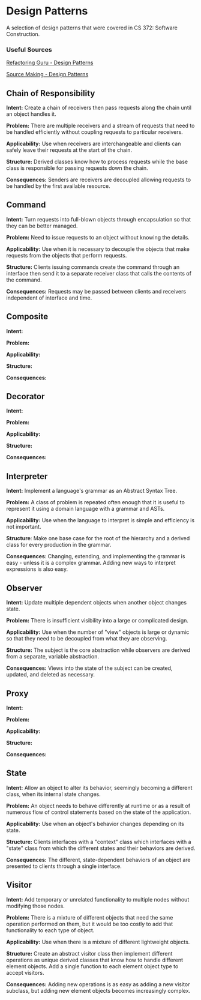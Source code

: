 # Design Patterns
A selection of design patterns that were covered in CS 372: Software Construction.

### Useful Sources
[Refactoring Guru - Design Patterns](https://refactoring.guru/design-patterns)

[Source Making - Design Patterns](https://sourcemaking.com/design_patterns)

## Chain of Responsibility
**Intent:** Create a chain of receivers then pass requests along the chain until an object handles it.

**Problem:** There are multiple receivers and a stream of requests that need to be handled efficiently without coupling requests to particular receivers.

**Applicability:** Use when receivers are interchangeable and clients can safely leave their requests at the start of the chain.

**Structure:** Derived classes know how to process requests while the base class is responsible for passing requests down the chain.

**Consequences:** Senders are receivers are decoupled allowing requests to be handled by the first available resource.

## Command
**Intent:** Turn requests into full-blown objects through encapsulation so that they can be better managed.

**Problem:** Need to issue requests to an object without knowing the details.

**Applicability:** Use when it is necessary to decouple the objects that make requests from the objects that perform requests.

**Structure:** Clients issuing commands create the command through an interface then send it to a separate receiver class that calls the contents of the command.

**Consequences:** Requests may be passed between clients and receivers independent of interface and time.

## Composite
**Intent:**

**Problem:** 

**Applicability:**

**Structure:**

**Consequences:**

## Decorator
**Intent:**

**Problem:** 

**Applicability:**

**Structure:**

**Consequences:**

## Interpreter
**Intent:** Implement a language's grammar as an Abstract Syntax Tree.

**Problem:** A class of problem is repeated often enough that it is useful to represent it using a domain language with a grammar and ASTs.

**Applicability:** Use when the language to interpret is simple and efficiency is not important.

**Structure**: Make one base case for the root of the hierarchy and a derived class for every production in the grammar.

**Consequences**: Changing, extending, and implementing the grammar is easy - unless it is a complex grammar. Adding new ways to interpret expressions is also easy.

## Observer
**Intent:** Update multiple dependent objects when another object changes state.

**Problem:** There is insufficient visibility into a large or complicated design.

**Applicability:** Use when the number of "view" objects is large or dynamic so that they need to be decoupled from what they are observing.

**Structure:** The subject is the core abstraction while observers are derived from a separate, variable abstraction.

**Consequences:** Views into the state of the subject can be created, updated, and deleted as necessary.

## Proxy
**Intent:**

**Problem:** 

**Applicability:**

**Structure:**

**Consequences:**

## State
**Intent:** Allow an object to alter its behavior, seemingly becoming a different class, when its internal state changes.

**Problem:** An object needs to behave differently at runtime or as a result of numerous flow of control statements based on the state of the application.

**Applicability:** Use when an object's behavior changes depending on its state.

**Structure:** Clients interfaces with a "context" class which interfaces with a "state" class from which the different states and their behaviors are derived.

**Consequences:** The different, state-dependent behaviors of an object are presented to clients through a single interface.

## Visitor
**Intent:** Add temporary or unrelated functionality to multiple nodes without modifying those nodes.

**Problem:** There is a mixture of different objects that need the same operation performed on them, but it would be too costly to add that functionality to each type of object.

**Applicability:** Use when there is a mixture of different lightweight objects.

**Structure:** Create an abstract visitor class then implement different operations as unique derived classes that know how to handle different element objects. Add a single function to each element object type to accept visitors.

**Consequences:** Adding new operations is as easy as adding a new visitor subclass, but adding new element objects becomes increasingly complex.
